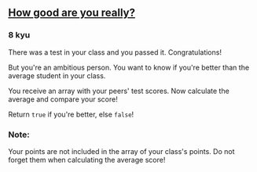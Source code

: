 <h2><a href=https://www.codewars.com/kata/5601409514fc93442500010b/train/c target="_blank">How good are you really?</a></h2><h3>8 kyu</h3><p>There was a test in your class and you passed it. Congratulations!</p><p>But you're an ambitious person. You want to know if you're better than the average student in your class.</p><p>You receive an array with your peers' test scores. Now calculate the average and compare your score!</p><p>Return <code>true</code> if you're better, else <code>false</code>!</p><h3 id="note">Note:</h3><p>Your points are not included in the array of your class's points. Do not forget them when calculating the average score!</p>